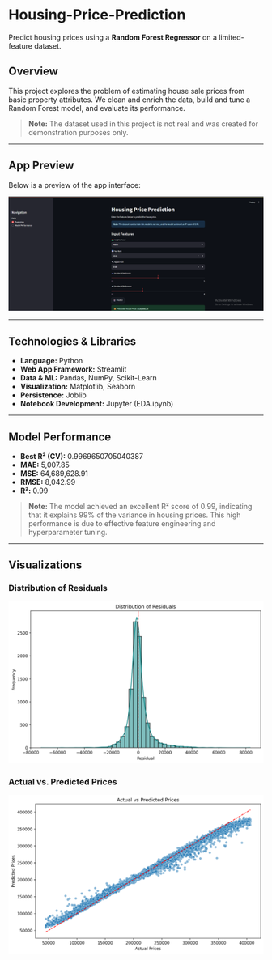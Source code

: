 # Housing-Price-Prediction

Predict housing prices using a **Random Forest Regressor** on a limited-feature dataset.

## Overview

This project explores the problem of estimating house sale prices from basic property attributes. We clean and enrich the data, build and tune a Random Forest model, and evaluate its performance.

> **Note:** The dataset used in this project is not real and was created for demonstration purposes only.

---

## App Preview

Below is a preview of the app interface:

![App Preview](app.png)

---

## Technologies & Libraries

- **Language:** Python  
- **Web App Framework:** Streamlit  
- **Data & ML:** Pandas, NumPy, Scikit-Learn  
- **Visualization:** Matplotlib, Seaborn  
- **Persistence:** Joblib  
- **Notebook Development:** Jupyter (EDA.ipynb)  

---

## Model Performance

- **Best R² (CV):** 0.9969650705040387  
- **MAE:** 5,007.85  
- **MSE:** 64,689,628.91  
- **RMSE:** 8,042.99  
- **R²:** 0.99  

> **Note:** The model achieved an excellent R² score of 0.99, indicating that it explains 99% of the variance in housing prices. This high performance is due to effective feature engineering and hyperparameter tuning.

---

## Visualizations

### Distribution of Residuals  
![Residuals](residuals_plot.png)  

### Actual vs. Predicted Prices  
![Actual vs Predicted](actual_vs_predicted.png)